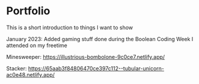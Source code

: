 # Portfolio
This is a short introduction to things I want to show

January 2023: Added gaming stuff done during the Boolean Coding Week I attended on my freetime

Minesweeper: https://illustrious-bombolone-9c0ce7.netlify.app/

Stacker: https://65aab3f84806470ce397c112--tubular-unicorn-ac0e48.netlify.app/
